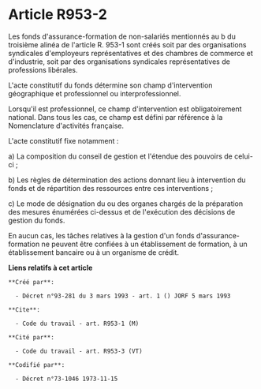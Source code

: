 # Article R953-2

Les fonds d'assurance-formation de non-salariés mentionnés au b du troisième alinéa de l'article R. 953-1 sont créés soit par
des organisations syndicales d'employeurs représentatives et des chambres de commerce et d'industrie, soit par des
organisations syndicales représentatives de professions libérales.

L'acte constitutif du fonds détermine son champ d'intervention géographique et professionnel ou interprofessionnel.

Lorsqu'il est professionnel, ce champ d'intervention est obligatoirement national. Dans tous les cas, ce champ est défini par
référence à la Nomenclature d'activités française.

L'acte constitutif fixe notamment :

a) La composition du conseil de gestion et l'étendue des pouvoirs de celui-ci ;

b) Les règles de détermination des actions donnant lieu à intervention du fonds et de répartition des ressources entre ces
interventions ;

c) Le mode de désignation du ou des organes chargés de la préparation des mesures énumérées ci-dessus et de l'exécution des
décisions de gestion du fonds.

En aucun cas, les tâches relatives à la gestion d'un fonds d'assurance-formation ne peuvent être confiées à un établissement
de formation, à un établissement bancaire ou à un organisme de crédit.

**Liens relatifs à cet article**

	**Créé par**:

	  - Décret n°93-281 du 3 mars 1993 - art. 1 () JORF 5 mars 1993

	**Cite**:

	  - Code du travail - art. R953-1 (M)

	**Cité par**:

	  - Code du travail - art. R953-3 (VT)

	**Codifié par**:

	  - Décret n°73-1046 1973-11-15
